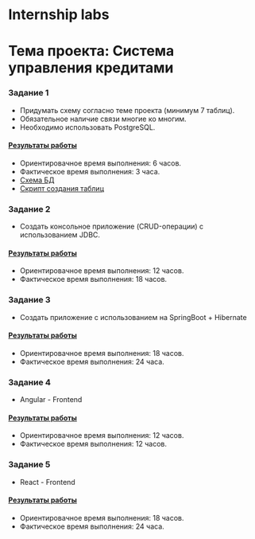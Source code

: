 # Internship labs
# Тема проекта: Система управления кредитами

### Задание 1
* Придумать схему согласно теме проекта (минимум 7 таблиц). 
* Обязательное наличие связи многие ко многим. 
* Необходимо использовать PostgreSQL.

#### [Результаты работы](https://github.com/rondarchik/PracticeTask/tree/main/docs "Схема БД и скрипты")
* Ориентировачное время выполнения: 6 часов.
* Фактическое время выполнения: 3 часа.
* [Схема БД](https://github.com/rondarchik/PracticeTask/blob/main/docs/db.png)
* [Скрипт создания таблиц](https://github.com/rondarchik/PracticeTask/blob/main/docs/create_tables.sql)

### Задание 2
* Создать консольное приложение (CRUD-операции) с использованием JDBC.

#### [Результаты работы](https://github.com/rondarchik/PracticeTask/tree/main/back/jdbc_app/src "JDBC приложение")
* Ориентировачное время выполнения: 12 часов.
* Фактическое время выполнения: 18 часов.

### Задание 3
* Создать приложение с использованием на SpringBoot + Hibernate

#### [Результаты работы](https://github.com/rondarchik/PracticeTask/tree/main/back/web-api/src/main/java/org/system/creditmanagementsystem "Java Spring приложение")
* Ориентировачное время выполнения: 18 часов.
* Фактическое время выполнения: 24 часа.

### Задание 4
* Angular - Frontend

#### [Результаты работы](https://github.com/rondarchik/PracticeTask/tree/main/angular-front/web-api/src "Фронт Angular")
* Ориентировачное время выполнения: 12 часов.
* Фактическое время выполнения: 12 часов.

### Задание 5
* React - Frontend

#### [Результаты работы](https://github.com/rondarchik/PracticeTask/tree/main/react-front/web-api-front/src "Фронт React")
* Ориентировачное время выполнения: 18 часов.
* Фактическое время выполнения: 24 часа.